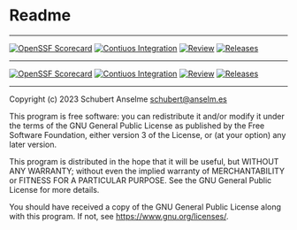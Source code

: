 # Readme

---

[![OpenSSF Scorecard][ossf-score-badge]][ossf-score-link]
[![Contiuos Integration][ci-badge]][ci-link]
[![Review][review-badge]][review-link]
[![Releases][releases-badge]][releases-link]

[ossf-score-badge]: https://api.securityscorecards.dev/projects/github.com/sanselme/labs/badge
[ossf-score-link]: https://securityscorecards.dev/viewer/?uri=github.com/sanselme/labs
[ci-badge]: https://github.com/sanselme/labs/actions/workflows/cicd.yml/badge.svg
[ci-link]: https://github.com/sanselme/labs/actions/workflows/cicd.yml
[review-badge]: https://github.com/sanselme/labs/actions/workflows/required/labsonline/cicd/.github/workflows/_prw.yml/badge.svg
[review-link]: (https://github.com/sanselme/labs/actions/workflows/required/labsonline/cicd/.github/workflows/_prw.yml)
[releases-badge]: https://github.com/sanselme/labs/actions/workflows/release.yml/badge.svg
[releases-link]: https://github.com/sanselme/labs/actions/workflows/release.yml

---

[![OpenSSF Scorecard][ossf-score-badge]][ossf-score-link]
[![Contiuos Integration][ci-badge]][ci-link]
[![Review][review-badge]][review-link]
[![Releases][releases-badge]][releases-link]

[ossf-score-badge]: https://api.securityscorecards.dev/projects/github.com/sanselme/labs/badge
[ossf-score-link]: (https://securityscorecards.dev/viewer/?uri=github.com/sanselme/labs)
[ci-badge]: https://github.com/sanselme/labs/actions/workflows/cicd.yml/badge.svg
[ci-link]: https://github.com/sanselme/labs/actions/workflows/cicd.yml
[review-badge]: https://github.com/sanselme/labs/actions/workflows/required/sanselme/cicd/.github/workflows/_prw.yml/badge.svg
[review-link]: (https://github.com/sanselme/labs/actions/workflows/required/sanselme/cicd/.github/workflows/_prw.yml)
[releases-badge]: https://github.com/sanselme/labs/actions/workflows/release.yml/badge.svg
[releases-link]: https://github.com/sanselme/labs/actions/workflows/release.yml

---

Copyright (c) 2023 Schubert Anselme <schubert@anselm.es>

This program is free software: you can redistribute it and/or modify
it under the terms of the GNU General Public License as published by
the Free Software Foundation, either version 3 of the License, or
(at your option) any later version.

This program is distributed in the hope that it will be useful,
but WITHOUT ANY WARRANTY; without even the implied warranty of
MERCHANTABILITY or FITNESS FOR A PARTICULAR PURPOSE. See the
GNU General Public License for more details.

You should have received a copy of the GNU General Public License
along with this program. If not, see <https://www.gnu.org/licenses/>.
